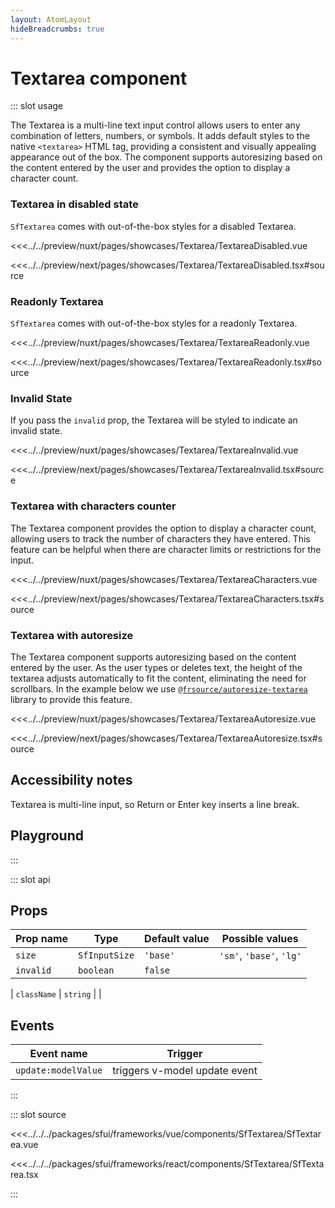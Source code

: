 ```yaml
---
layout: AtomLayout
hideBreadcrumbs: true
---
```


# Textarea component

::: slot usage

The Textarea is a multi-line text input control allows users to enter any combination of letters, numbers, or symbols. It adds default styles to the native `<textarea>` HTML tag, providing a consistent and visually appealing appearance out of the box. The component supports autoresizing based on the content entered by the user and provides the option to display a character count.

### Textarea in disabled state

`SfTextarea` comes with out-of-the-box styles for a disabled Textarea.

<Showcase showcase-name="Textarea/TextareaDisabled">

<!-- vue -->
<<<../../preview/nuxt/pages/showcases/Textarea/TextareaDisabled.vue
<!-- end vue -->
<!-- react -->
<<<../../preview/next/pages/showcases/Textarea/TextareaDisabled.tsx#source
<!-- end react -->
</Showcase>

### Readonly Textarea

`SfTextarea` comes with out-of-the-box styles for a readonly Textarea.

<Showcase showcase-name="Textarea/TextareaReadonly">

<!-- vue -->
<<<../../preview/nuxt/pages/showcases/Textarea/TextareaReadonly.vue
<!-- end vue -->
<!-- react -->
<<<../../preview/next/pages/showcases/Textarea/TextareaReadonly.tsx#source
<!-- end react -->
</Showcase>

### Invalid State

If you pass the `invalid` prop, the Textarea will be styled to indicate an invalid state.

<Showcase showcase-name="Textarea/TextareaInvalid" style="min-height: 200px;">

<!-- vue -->
<<<../../preview/nuxt/pages/showcases/Textarea/TextareaInvalid.vue
<!-- end vue -->
<!-- react -->
<<<../../preview/next/pages/showcases/Textarea/TextareaInvalid.tsx#source
<!-- end react -->
</Showcase>

### Textarea with characters counter

The Textarea component provides the option to display a character count, allowing users to track the number of characters they have entered. This feature can be helpful when there are character limits or restrictions for the input.

<Showcase showcase-name="Textarea/TextareaCharacters">

<!-- vue -->
<<<../../preview/nuxt/pages/showcases/Textarea/TextareaCharacters.vue
<!-- end vue -->
<!-- react -->
<<<../../preview/next/pages/showcases/Textarea/TextareaCharacters.tsx#source
<!-- end react -->
</Showcase>

### Textarea with autoresize

The Textarea component supports autoresizing based on the content entered by the user. As the user types or deletes text, the height of the textarea adjusts automatically to fit the content, eliminating the need for scrollbars. In the example below we use [`@frsource/autoresize-textarea`](https://www.frsource.org/autoresize-textarea/) library to provide this feature. 

<Showcase showcase-name="Textarea/TextareaAutoresize">

<!-- vue -->
<<<../../preview/nuxt/pages/showcases/Textarea/TextareaAutoresize.vue
<!-- end vue -->
<!-- react -->
<<<../../preview/next/pages/showcases/Textarea/TextareaAutoresize.tsx#source
<!-- end react -->
</Showcase>


## Accessibility notes

Textarea is multi-line input, so Return or Enter key inserts a line break.

## Playground

<Generate style="height: 600px;"/>

:::

::: slot api

## Props

| Prop name    | Type            | Default value | Possible values                        |
| ------------ | --------        | ------------- | -------------------------------------- |
| `size`         | `SfInputSize`  | `'base'`          | `'sm'`, `'base'`, `'lg'`                           |
| `invalid`      | `boolean`         | `false`         |  
<!-- react -->
| `className`      | `string`         |          |      
<!-- end react --> 

<!-- vue -->

## Events

| Event name        | Trigger                       |
| ----------------- | ----------------------------- |
| `update:modelValue` | triggers v-model update event |

<!-- end vue --> 

:::

::: slot source
<SourceCode>

<!-- vue -->
<<<../../../packages/sfui/frameworks/vue/components/SfTextarea/SfTextarea.vue
<!-- end vue -->
<!-- react -->
<<<../../../packages/sfui/frameworks/react/components/SfTextarea/SfTextarea.tsx
<!-- end react -->
</SourceCode>
:::